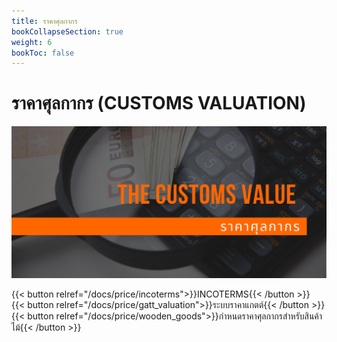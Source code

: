 ```yaml
---
title: ราคาศุลกากร
bookCollapseSection: true
weight: 6
bookToc: false
---
```


ราคาศุลกากร (CUSTOMS VALUATION)
===


![](https://github.com/ecs-support/knowledge-center/raw/master/img/the-customs-value.png)

{{< button relref="/docs/price/incoterms">}}INCOTERMS{{< /button >}}
<br>
{{< button relref="/docs/price/gatt_valuation">}}ระบบราคาแกตต์{{< /button >}}
<br>
{{< button relref="/docs/price/wooden_goods">}}กำหนดราคาศุลกากรสำหรับสินค้าไม้{{< /button >}}

